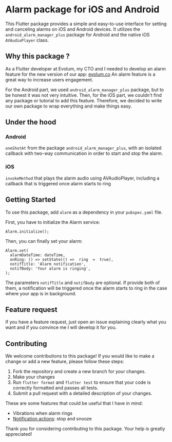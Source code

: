 # Alarm package for iOS and Android

This Flutter package provides a simple and easy-to-use interface for setting and canceling alarms on iOS and Android devices. It utilizes the `android_alarm_manager_plus` package for Android and the native iOS `AVAudioPlayer` class.

## Why this package ?

As a Flutter developer at Evolum, my CTO and I needed to develop an alarm feature for the new version of our app: [evolum.co](evolum.co)
An alarm feature is a great way to increase users engagement.

For the Android part, we used `android_alarm_manager_plus` package, but to be honest it was not very intuitive.
Then, for the iOS part, we couldn't find any package or tutorial to add this feature.
Therefore, we decided to write our own package to wrap everything and make things easy.

## Under the hood

### Android
`oneShotAt` from the package `android_alarm_manager_plus`, with an isolated callback with two-way communication in order to start and stop the alarm.

### iOS
`invokeMethod` that plays the alarm audio using AVAudioPlayer, including a callback that is triggered once alarm starts to ring

## Getting Started

To use this package, add `alarm` as a dependency in your `pubspec.yaml` file.

First, you have to initialize the Alarm service:
```
Alarm.initialize();
```

Then, you can finally set your alarm:
```
Alarm.set(
  alarmDateTime: dateTime,
  onRing: () => setState(() =>  ring  =  true),
  notifTitle: 'Alarm notification',
  notifBody: 'Your alarm is ringing',
);
```

The parameters `notifTitle` and `notifBody` are optional. If provide both of them, a notification will be triggered once the alarm starts to ring in the case where your app is in background.

## Feature request

If you have a feature request, just open an issue explaining clearly what you want and if you convince me I will develop it for you.

## Contributing

We welcome contributions to this package! If you would like to make a change or add a new feature, please follow these steps:

1.  Fork the repository and create a new branch for your changes.
2.  Make your changes
3.  Run `flutter format` and `flutter test` to ensure that your code is correctly formatted and passes all tests.
4.  Submit a pull request with a detailed description of your changes.

These are some features that could be useful that I have in mind:
- Vibrations when alarm rings
- [Notification actions](https://pub.dev/packages/flutter_local_notifications#notification-actions): stop and snooze

Thank you for considering contributing to this package. Your help is greatly appreciated!

